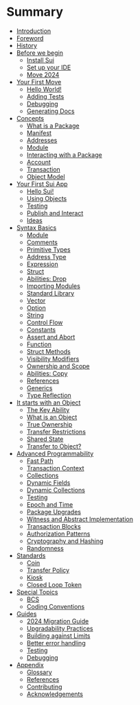 # Summary

<!--

    Things that we don't have:
        - VM and bytecode
        - why Move is safe
        - double spending and compiler checks
        - borrow checker
        - papers and research behind Move and Sui

        - use capability and not address
        - ownership

    Thoughts:
        - someone will jump, some sections will be skipped, some will be read in a different order;

    Audiences:
        - people who don't know anything about Move
        - people who know Move but don't know Sui
        - people who know Sui but don't know Move
        - people who tried Move and Sui and need more


 -->

- [Introduction](introduction.md)
- [Foreword]() <!-- foreword.md) -->
- [History](history.md)
- [Before we begin](before-we-begin/README.md)
    - [Install Sui](before-we-begin/install-sui.md)
    - [Set up your IDE](before-we-begin/ide-support.md)
    - [Move 2024](before-we-begin/move-2024.md)
- [Your First Move](your-first-move/README.md)
    - [Hello World!](your-first-move/hello-world.md)
    - [Adding Tests](your-first-move/adding-tests.md)
    - [Debugging](your-first-move/debugging.md)
    - [Generating Docs](your-first-move/generating-docs.md)
- [Concepts](./concepts/README.md)
    - [What is a Package](./concepts/packages.md)
    - [Manifest](./concepts/manifest.md)
    - [Addresses](./concepts/address.md)
    - [Module](./concepts/modules.md)
    - [Interacting with a Package](./concepts/user-interaction.md)
    - [Account](./concepts/what-is-an-account.md)
    - [Transaction](./concepts/what-is-a-transaction.md)
    - [Object Model](./concepts/object-model.md)
- [Your First Sui App](./hello-sui/README.md)
    - [Hello Sui!](./hello-sui/hello-sui.md)
    - [Using Objects](./hello-sui/module-structure.md)
    - [Testing]()
    - [Publish and Interact]()
    - [Ideas]()
- [Syntax Basics](./basic-syntax/README.md)
    - [Module](./basic-syntax/module.md)
    - [Comments](./basic-syntax/comments.md)
    - [Primitive Types](./basic-syntax/primitive-types.md)
    - [Address Type](./basic-syntax/address.md)
    - [Expression](./basic-syntax/expression.md)
    - [Struct](./basic-syntax/struct.md)
    - [Abilities: Drop](./basic-syntax/drop-ability.md)
    - [Importing Modules](./basic-syntax/importing-modules.md)
    - [Standard Library](./basic-syntax/standard-library.md)
    - [Vector](./basic-syntax/vector.md)
    - [Option](./basic-syntax/option.md) <!-- Option requires vector -->
    - [String](./basic-syntax/string.md) <!-- String requires vector and option for try_* -->
    - [Control Flow](./basic-syntax/control-flow.md)
    - [Constants](./basic-syntax/constants.md)
    - [Assert and Abort](./basic-syntax/assert-and-abort.md)
    - [Function](./basic-syntax/function.md)
    - [Struct Methods](./basic-syntax/struct-methods.md)
    - [Visibility Modifiers](./basic-syntax/visibility.md)
    - [Ownership and Scope](./basic-syntax/ownership-and-scope.md)
    - [Abilities: Copy](./basic-syntax/copy-ability.md)
    - [References](./basic-syntax/references.md)
    - [Generics](./basic-syntax/generics.md)
    - [Type Reflection](./basic-syntax/type-reflection.md)
    <!-- - [Enums]() (./basic-syntax/enums.md) -->
    <!-- - [Macro Functions]() (./basic-syntax/macro-functions.md) -->
    <!--
    Somewhere here we should mention that Move does not enforce a storage model
    and can be used with different storage models like UTXO, account-based, or
    object-based. And then it's okay to proceed to how Sui does it.
    -->
    <!--
    Don't forget to give an explainer on what an asset is and how it translates
    to Move and Sui. A reminder to the reader why we are learning all this.
     -->
- [It starts with an Object](./object/README.md)
    - [The Key Ability]() <!-- (./object/key-ability.md) -->
    - [What is an Object]() <!-- (./object/what-is-an-object.md) -->
    - [True Ownership]() <!-- (./object/true-ownership.md) -->
    - [Transfer Restrictions]() <!-- (./object/transfer-restrictions.md) -->
    - [Shared State]() <!-- (./object/shared-state.md) -->
    - [Transfer to Object?]()<!-- (./object/transfer-to-object.md) -->
- [Advanced Programmability](./programmability/README.md)
    - [Fast Path](./programmability/fast-path.md)
    - [Transaction Context](./programmability/transaction-context.md)
    - [Collections](./programmability/collections.md)
    - [Dynamic Fields](./programmability/dynamic-fields.md)
    - [Dynamic Collections]() <!-- (./programmability/dynamic-collections.md) -->
    - [Testing](./programmability/testing.md)
    - [Epoch and Time](./programmability/epoch-and-time.md)
    - [Package Upgrades]()<!-- (./programmability/package-upgrades.md) -->
    - [Witness and Abstract Implementation](./programmability/witness-and-abstract-implementation.md)
    - [Transaction Blocks]()<!-- (./programmability/transaction-blocks.md) -->
    - [Authorization Patterns]()<!-- (./programmability/authorization-patterns.md) -->
    - [Cryptography and Hashing]()<!-- (./programmability/cryptography-and-hashing.md) -->
    - [Randomness]()<!-- (./programmability/randomness.md) -->
- [Standards]()
    - [Coin]()
    - [Transfer Policy]()
    - [Kiosk]()
    - [Closed Loop Token]()
- [Special Topics]()
    - [BCS]()
    - [Coding Conventions]()
- [Guides](./guides/README.md)
    - [2024 Migration Guide](./guides/2024-migration-guide.md)
    - [Upgradability Practices](./guides/upgradeability-practices.md)
    - [Building against Limits](./guides/building-against-limits.md)
    - [Better error handling](./guides/better-error-handling.md)
    - [Testing]()<!-- (./guides/testing.md) -->
    - [Debugging]()<!-- (./guides/debugging.md) -->
- [Appendix]()
    - [Glossary](./appendix/glossary.md)
    - [References]() <!-- (./appendix/references.md) -->
    - [Contributing]() <!-- (./appendix/contributing.md) -->
    - [Acknowledgements]() <!-- (./appendix/acknowledgements.md) -->




<!-- - [Syntax Basics](basic-syntax/README.md)
    - [Module](modules.md)
    - [Comments](comments.md)
    - [Address](address.md)
    - [Primitive Types](primitive-types.md)
    - [Expression and Scope](expression-and-scope.md)
    - [Control Flow]()
        - [If](if.md)
        - [Loop](loop.md)
        - [While](while.md)
    - [Constants](constants.md)
    - [Error Handling]()
    - [Function](function.md)
    - [Imports](imports.md)
    - [Struct](struct.md)
    - [Standard Library]()
        - [Vector](managing-collections-with-vectors.md)
        - [Option](option.md)
        - [String](string.md)
- [It starts with an Object]()
    - [What is an Object]()
    - [True Ownership]()
    - [Transfer Restrictions]()
    - [Shared State]()
        - [Freezing an Object]()
        - [Mutable Shared State]()
    - [Transfer to Object?]()
    - [Dynamic Fields]()
- [Know the Context]()
    - [Epochs]()
    - [Sender]()
- [Patterns]()
    - [Getters and Setters]()
    - [Capability]()
    - [Witness]()
    - [Abstract Class]()
    - [Hot Potato]()
    - [Request + Policy]()
- [Sui Framework]()
    - [TxContext]()
    - [String]()
    - [Url]()
    - [Choose a Collection type]()
    - [VecSet]()
    - [VecMap]()
    - [vector]()
    - [Dynamic Fields]()
    - [Table]()
    - [Linked Table]()
    - [Testing]()
    - [Test Scenario]()
    - [Transfer]()
    - [Cryptography]()
    - [Hashes](hashes.md)
    - [Clock](clock.md)
    - [Randomness]()
    - [Freeze Object]()
    - [TypeName and Reflection]()
    - [ID and UID]()
    - [Public Transfer Functions]()
    - [Share Object]()
    - [Key Ability and UID]()
    - [Balance]()
    - [Coin]()
    - [Token]()
    - [Capability]()
    - [Error Constants]()
